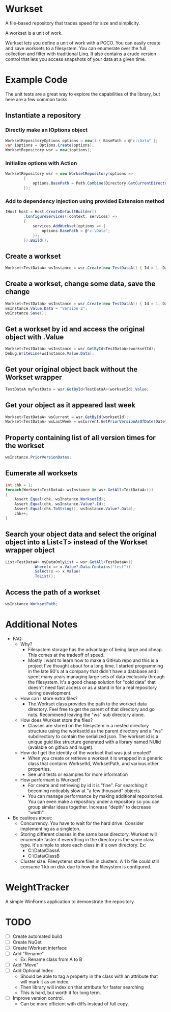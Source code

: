 # Wurkset
A file-based repository that trades speed for size and simplicity.

A workset is a unit of work.

Wurkset lets you define a unit of work with a POCO.  You can easily create and save worksets to a filesystem.  You can enumerate over the full collection and filter with traditional Linq.  It also contains a crude version control that lets you access snapshots of your data at a given time.

# Example Code
The unit tests are a great way to explore the capabilities of the library, but here are a few common tasks.
## Instantiate a repository
### Directly make an IOptions object
```csharp
WorksetRepositoryOptions options = new() { BasePath = @"c:\Data" };
var ioptions = Options.Create(options);
WorksetRepository wsr = new(ioptions);
```
### Initialize options with Action
```csharp
WorksetRepository wsr = new WorksetRepository(options =>
        {
            options.BasePath = Path.Combine(Directory.GetCurrentDirectory(), "WeightData");
        });
```
### Add to dependency injection using provided Extension method
```csharp
IHost host = Host.CreateDefaultBuilder()
        .ConfigureServices((context, services) =>
        {
            services.AddWurkset(options => {
                options.BasePath = @"c:\Data";
            });
        }).Build();
```
## Create a workset
```csharp
Workset<TestDataA> wsInstance = wsr.Create(new TestDataA() { Id = 1, Data = "Some test data" });
```
## Create a workset, change some data, save the change
```csharp
Workset<TestDataA> wsInstance = wsr.Create(new TestDataA() { Id = 1, Data = "Version 1" });
wsInstance.Value.Data = "Version 2";
wsInstance.Save();
```
## Get a workset by id and access the original object with .Value
```csharp
Workset<TestDataA> wsInstance = wsr.GetById<TestDataA>(worksetId);
Debug.WriteLine(wsInstance.Value.Data);
```
## Get your original object back without the Workset wrapper
```csharp
TestDataA myTestData = wsr.GetById<TestDataA>(worksetId).Value;
```
## Get your object as it appeared last week
```csharp
Workset<TestDataA> wsCurrent = wsr.GetById(worksetId);
Workset<TestDataA> wsLastWeek = wsCurrent.GetPriorVersionAsOfDate(DateTime.Now.AddDays(-7))
```
## Property containing list of all version times for the workset
```csharp
wsInstance.PriorVersionDates;
```
## Eumerate all worksets
```csharp
int chk = 1;
foreach(Workset<TestDataA> wsInstance in wsr.GetAll<TestDataA>())
{
    Assert.Equal(chk, wsInstance.WorksetId);
    Assert.Equal(chk, wsInstance.Value?.Id);
    Assert.Equal(chk.ToString(), wsInstance.Value?.Data);
    chk++;
}
```
## Search your object data and select the original object into a List\<T\> instead of the Workset wrapper object
```csharp
List<TestDataA> myDataOnlyList = wsr.GetAll<TestDataA>()
            .Where(x => x.Value?.Data.Contains("test"))
            .Select(x => x.Value)
            .ToList();
```
## Access the path of a workset
```csharp
wsInstance.WorksetPath;
```
# Additional Notes	
* FAQ:
 	* Why?
 		* Filesystem storage has the advantage of being large and cheap.  This comes at the tradeoff of speed.
 		* Mostly I want to learn how to make a GitHub repo and this is a project I've thought about for a long time.  I started programming in the late 90's at a company that didn't have a database and I spent many years managing large sets of data exclusivly through the filesystem.  It's a good cheap solution for "cold data" that doesn't need fast access or as a stand in for a real repository during development.
	* How can I store extra files?
		* The Workset class provides the path to the workset data directory.  Feel free to get the parent of that directory and go nuts.  Recommend leaving the "ws" sub directory alone.
	* How does Wurkset store the files?
		* Classes are stored on the filesystem in a nested directory structure using the worksetId as the parent directory and a "ws" subdirectory to contain the serialized json.  The workset id is a unique guid like structure generated with a library named NUlid (avalable on github and nuget).
	* How do I get the identity of the workset that was just created?
		* When you create or retrieve a workset it is wrapped in a generic class that contains WorksetId, WorksetPath, and various other properties.
		* See unit tests or examples for more information
	* How performant is Wurkset?
		* For create and retrieving by id it is "fine".  For searching it becoming noticably slow at "a few thousand" objects.
		* You can manage performance by making additional repositories.  You can even make a repository under a repository so you can group similar ideas together.  Increase "depth" to decrease "width".
* Be cautious about:
	* Concurrency.  You have to wait for the hard drive.  Consider implementing as a singleton.
	* Storing different classes in the same base directory.  Wurkset will enumerate faster if everything in the directory is the same class type.  It's simple to store each class in it's own directory.  Ex:
		* C:\Data\ClassA
		* C:\Data\ClassB
	* Cluster size. Filesystems store files in clusters.  A 1 b file could still consume 1 kb on disk due to how the filesystem is configured.
# WeightTracker
A simple WinForms application to demonstrate the repository.

# TODO
* [ ] Create automated build
* [ ] Create NuGet
* [ ] Create IWorkset interface
* [ ] Add "Rename"
	* Ex: Rename class from A to B
* [ ] Add "Move"
* [ ] Add Optional Index
	* Should be able to tag a property in the class with an attribute that will mark it as an index.
	* Then library will index on that attribute for faster searching
	* This is hard, but worth it for long term.
* [ ] Improve version control.
	* Can be more efficient with diffs instead of full copy.
